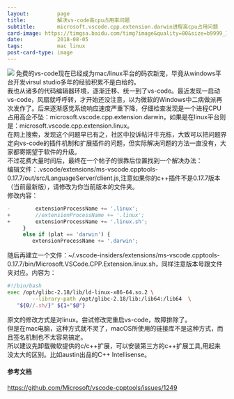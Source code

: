 ```yaml
---
layout:         page
title:          解决vs-code高cpu占用率问题
subtitle:       microsoft.vscode.cpp.extension.darwin进程高cpu占用问题
card-image:	https://timgsa.baidu.com/timg?image&quality=80&size=b9999_10000&sec=1572063108248&di=cb239ed1cff223e4e62a8c5f6706ca2d&imgtype=0&src=http%3A%2F%2Fata2-img.cn-hangzhou.img-pub.aliyun-inc.com%2F4f57a495839fd2e083e3d312ddcc74c5.jpeg
date:           2018-08-05
tags:           mac linux
post-card-type: image
---
```

![](https://timgsa.baidu.com/timg?image&quality=80&size=b9999_10000&sec=1572063108248&di=cb239ed1cff223e4e62a8c5f6706ca2d&imgtype=0&src=http%3A%2F%2Fata2-img.cn-hangzhou.img-pub.aliyun-inc.com%2F4f57a495839fd2e083e3d312ddcc74c5.jpeg)
免费的vs-code现在已经成为mac/linux平台的码农新宠，毕竟从windows平台开发virsul studio多年的经验积累不是白给的。  
我也从诸多的代码编辑器环境，逐渐迁移、统一到了vs-code。最近发现一启动vs-code，风扇就呼呼转，才开始还没注意，以为微软的Windows中二病做派再次发作了。后来逐渐感觉系统响应速度严重下降，仔细检查发现是一个进程CPU占用高企不坠：microsoft.vscode.cpp.extension.darwin，如果是在linux平台则是：microsoft.vscode.cpp.extension.linux。  
在网上搜索，发现这个问题早已有之，社区中投诉帖汗牛充栋，大致可以把问题界定向vs-code的插件机制和扩展插件的问题，但实际解决问题的方法一直没有，大家都寄期望于软件的升级。  
不过花费大量时间后，最终在一个帖子的很靠后位置找到一个解决办法：  
编辑文件：.vscode/extensions/ms-vscode.cpptools-0.17.7/out/src/LanguageServer/client.js,注意如果你的c++插件不是0.17.7版本（当前最新版），请修改为你当前版本的文件夹。  
修改内容：  
```javascript
-        extensionProcessName += '.linux';
+        //extensionProcessName += '.linux';
+        extensionProcessName += '.linux.sh';
     }
     else if (plat == 'darwin') {
        extensionProcessName += '.darwin';
```
随后再建立一个文件：~/.vscode-insiders/extensions/ms-vscode.cpptools-0.17.7/bin/Microsoft.VSCode.CPP.Extension.linux.sh，同样注意版本号跟文件夹对应。内容为：  
```bash
#!/bin/bash
exec /opt/glibc-2.18/lib/ld-linux-x86-64.so.2 \
        --library-path /opt/glibc-2.18/lib:/lib64:/lib64  \
   "${0//.sh/}" ${1+"$@"}
```
原文的修改方式是对linux。尝试修改完重启vs-code，故障排除了。  
但是在mac电脑，这种方式就不灵了，macOS所使用的链接库不是这种方式，而且签名机制也不太容易搞定。  
所以建议先卸载微软提供的c/c++扩展，可以安装第三方的c++扩展工具,用起来没太大的区别。比如austin出品的C++ Intellisense。  

#### 参考文档
<https://github.com/Microsoft/vscode-cpptools/issues/1249>
